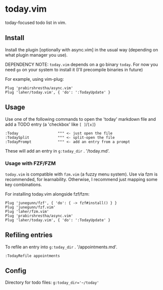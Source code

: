 # today.vim

today-focused todo list in vim.

## Install

Install the plugin [optionally with async.vim] in the usual way (depending on what plugin manager you use).

DEPENDENCY NOTE: `today.vim` depends on a go binary `today`. For now you need `go` on your system to install it (I'll precompile binaries in future)

For example, using vim-plug:

```viml
Plug 'prabirshrestha/async.vim'
Plug 'laher/today.vim', { 'do': ':TodayUpdate' }
```

## Usage

Use one of the following commands to open the 'today' markdown file and add a TODO entry (a 'checkbox' like `[ ]`/`[x]`)

```
:Today                  """ <- just open the file
:TodaySplit             """ <- split-open the file
:TodayPrompt            """ <- add an entry from a prompt 
```

These will add an entry in `g:today_dir` . '/today.md'.


### Usage with FZF/FZM

`today.vim` is compatible with `fzm.vim` (a fuzzy menu system). 
Use via fzm is recommended, for learnability. 
Otherwise, I recommend just mapping some key combinations.

For installing today.vim alongside fzf/fzm:

```viml
Plug 'junegunn/fzf', { 'do': { -> fzf#install() } }
Plug 'junegunn/fzf.vim'
Plug 'laher/fzm.vim'
Plug 'prabirshrestha/async.vim'
Plug 'laher/today.vim', { 'do': ':TodayUpdate' }
```

## Refiling entries

To refile an entry into `g:today_dir` . '/appointments.md'.

```
:TodayRefile appointments
```

## Config

Directory for todo files: `g:today_dir='~/today'`
